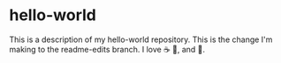 # hello-world
This is a description of my hello-world repository.
This is the change I'm making to the readme-edits branch.
I love :coffee: :pizza:, and :dancer:.
